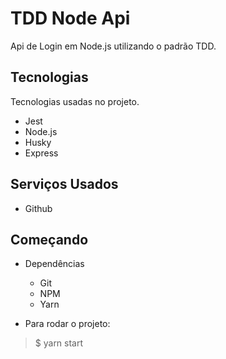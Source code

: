 # TDD Node Api

Api de Login em Node.js utilizando o padrão TDD.

## Tecnologias

Tecnologias usadas no projeto.

* Jest
* Node.js
* Husky
* Express

## Serviços Usados

* Github
  
## Começando

* Dependências

  * Git
  * NPM
  * Yarn

* Para rodar o projeto:

> $ yarn start
